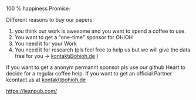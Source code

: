 100 % happiness Promise:

Different  reasons to buy our papers:
1. you think  our work  is awesome and you want to spend a coffee to use.
2. You  want to get a  "one-time" sponsor for OHIOH
3. You need it for your Work
4. You need it for research (pls  feel free to help us but we will give the data free for you  -> kontakt@ohioh.de )

If you want to get  a anonym permannt sponsor  pls  use our github Heart to  decide for a regular coffee help.
If you  want to get an  official Partner  kcontact us at kontakt@ohioh.de


https://leanpub.com/

